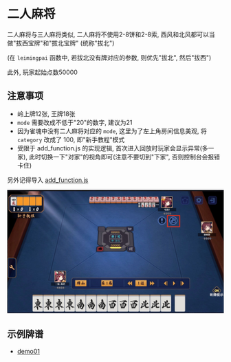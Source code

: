 # 二人麻将

二人麻将与三人麻将类似, 二人麻将不使用2-8饼和2-8索, 西风和北风都可以当做"拔西宝牌"和"拔北宝牌" (统称"拔北")

(在 `leimingpai` 函数中, 若拔北没有牌对应的参数, 则优先"拔北", 然后"拔西")

此外, 玩家起始点数50000

## 注意事项

- 岭上牌12张, 王牌18张
- `mode` 需要改成不低于"20"的数字, 建议为21
- 因为雀魂中没有二人麻将对应的 `mode`, 这里为了左上角房间信息美观, 将 `category` 改成了 100, 即"新手教程"模式
- 受限于 add_function.js 的实现逻辑, 首次进入回放时玩家会显示异常(多一家),
  此时切换一下"对家"的视角即可(注意不要切到"下家", 否则控制台会报错卡住)

另外记得导入 [add_function.js](../../../add_function.js)

![pic/img01.jpg](pic/img01.jpg)

## 示例牌谱

- [demo01](demo01.js)
